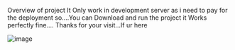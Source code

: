 Overview of project
It Only work in development server as i need to pay for the deployment so....You can Download and run the project it Works perfectly fine....
Thanks for your visit...If ur here

![image](https://github.com/RohanPrasdGupta/news_app_reactJS/assets/90445636/5a6926f5-d05d-4b5c-89d4-14602360b85d)
